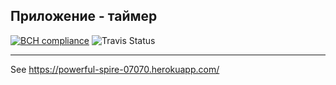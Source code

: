 Приложение - таймер
---
[![BCH compliance](https://bettercodehub.com/edge/badge/peshcom/cicd-timer?branch=master)](https://bettercodehub.com/)
![Travis Status](https://travis-ci.org/peshcom/cicd-timer.svg?branch=master)

---

See https://powerful-spire-07070.herokuapp.com/
